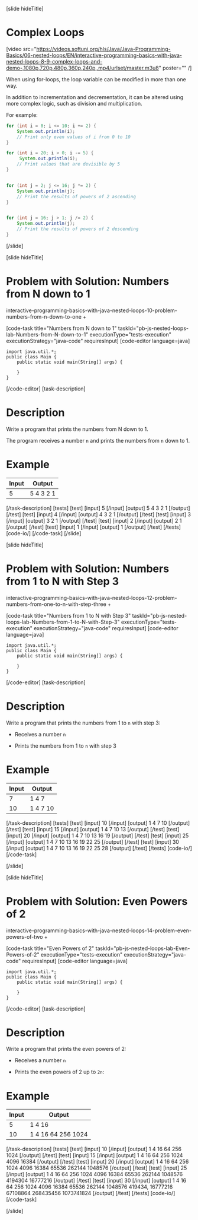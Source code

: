 [slide hideTitle]
# Complex Loops

[video src="https://videos.softuni.org/hls/Java/Java-Programming-Basics/06-nested-loops/EN/interactive-programming-basics-with-java-nested-loops-8-9-complex-loops-and-demo-,1080p,720p,480p,360p,240p,.mp4/urlset/master.m3u8" poster="" /]

When using for-loops, the loop variable can be modified in more than one way.

In addition to incrementation and decrementation, it can be altered using more complex logic, such as division and multiplication.

For example:
``` java live
for (int i = 0; i <= 10; i += 2) {
    System.out.println(i);
    // Print only even values of i from 0 to 10
}
```

``` java live
for (int i = 20; i > 0; i -= 5) {
     System.out.println(i);
    // Print values that are devisible by 5
}
```

``` java live

for (int j = 2; j <= 16; j *= 2) {
    System.out.println(j);
    // Print the results of powers of 2 ascending
}
```

``` java live

for (int j = 16; j > 1; j /= 2) {
    System.out.println(j);
    // Print the results of powers of 2 descending
}

```
[/slide]

[slide hideTitle]
# Problem with Solution: Numbers from N down to 1

interactive-programming-basics-with-java-nested-loops-10-problem-numbers-from-n-down-to-one + 

[code-task title="Numbers from N down to 1" taskId="pb-js-nested-loops-lab-Numbers-from-N-down-to-1" executionType="tests-execution" executionStrategy="java-code" requiresInput]
[code-editor language=java]
```
import java.util.*;
public class Main {
    public static void main(String[] args) {
      
    }
}

```
[/code-editor]
[task-description]
# Description
Write a program that prints the numbers from N down to 1.

The program receives a number `n` and prints the numbers from `n` down to 1. 

# Example
| **Input** | **Output** |
| --- | --- |
|5| 5 4 3 2 1 |


[/task-description]
[tests]
[test]
[input]
5
[/input]
[output]
5 4 3 2 1
[/output]
[/test]
[test]
[input]
4
[/input]
[output]
4 3 2 1
[/output]
[/test]
[test]
[input]
3
[/input]
[output]
3 2 1
[/output]
[/test]
[test]
[input]
2
[/input]
[output]
2 1
[/output]
[/test]
[test]
[input]
1
[/input]
[output]
1
[/output]
[/test]
[/tests]
[code-io/]
[/code-task]
[/slide]


[slide hideTitle]
# Problem with Solution: Numbers from 1 to N with Step 3

interactive-programming-basics-with-java-nested-loops-12-problem-numbers-from-one-to-n-with-step-three + 

[code-task title="Numbers from 1 to N with Step 3" taskId="pb-js-nested-loops-lab-Numbers-from-1-to-N-with-Step-3" executionType="tests-execution" executionStrategy="java-code" requiresInput]
[code-editor language=java]
```
import java.util.*;
public class Main {
    public static void main(String[] args) {
      
    }
}

```
[/code-editor]
[task-description]
# Description
Write a program that prints the numbers from 1 to `n` with step 3:

* Receives a number `n`

* Prints the numbers from 1 to `n` with step 3


# Example
| **Input** | **Output** |
| --- | --- |
|7| 1 4 7 |
|10| 1 4 7 10 |

[/task-description]
[tests]
[test]
[input]
10
[/input]
[output]
1 4 7 10
[/output]
[/test]
[test]
[input]
15
[/input]
[output]
1 4 7 10 13
[/output]
[/test]
[test]
[input]
20
[/input]
[output]
1 4 7 10 13 16 19
[/output]
[/test]
[test]
[input]
25
[/input]
[output]
1 4 7 10 13 16 19 22 25
[/output]
[/test]
[test]
[input]
30
[/input]
[output]
1 4 7 10 13 16 19 22 25 28
[/output]
[/test]
[/tests]
[code-io/]
[/code-task]

[/slide]



[slide hideTitle]
# Problem with Solution: Even Powers of 2

interactive-programming-basics-with-java-nested-loops-14-problem-even-powers-of-two + 

[code-task title="Even Powers of 2" taskId="pb-js-nested-loops-lab-Even-Powers-of-2" executionType="tests-execution" executionStrategy="java-code" requiresInput]
[code-editor language=java]
```
import java.util.*;
public class Main {
    public static void main(String[] args) {
      
    }
}

```
[/code-editor]
[task-description]
# Description
Write a program that prints the even powers of 2:

* Receives a number `n`

* Prints the even powers of 2 up to `2n`:

# Example
| **Input** | **Output** |
| --- | --- |
|5| 1 4 16 |
|10| 1 4 16 64 256 1024 |

[/task-description]
[tests]
[test]
[input]
10
[/input]
[output]
1 4 16 64 256 1024
[/output]
[/test]
[test]
[input]
15
[/input]
[output]
1 4 16 64 256 1024 4096 16384
[/output]
[/test]
[test]
[input]
20
[/input]
[output]
1 4 16 64 256 1024 4096 16384 65536 262144 1048576
[/output]
[/test]
[test]
[input]
25
[/input]
[output]
1 4 16 64 256 1024 4096 16384 65536 262144 1048576 4194304 16777216
[/output]
[/test]
[test]
[input]
30
[/input]
[output]
1 4 16 64 256 1024 4096 16384 65536 262144 1048576 419434, 16777216 67108864 268435456 1073741824
[/output]
[/test]
[/tests]
[code-io/]
[/code-task]

[/slide]

